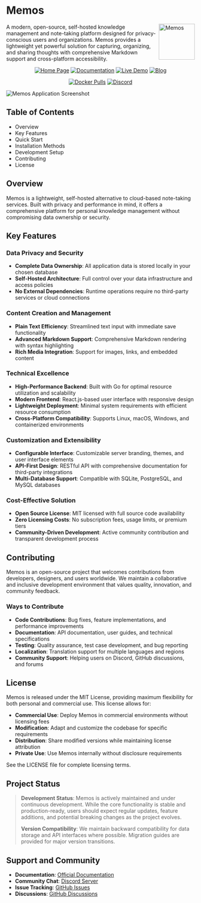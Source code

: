 # Memos

<img align="right" height="96px" src="https://edas-hz.oss-cn-hangzhou.aliyuncs.com/edas-apps/charts-store/memos/image/logo-rounded.png" alt="Memos" />

A modern, open-source, self-hosted knowledge management and note-taking platform designed for privacy-conscious users and organizations. Memos provides a lightweight yet powerful solution for capturing, organizing, and sharing thoughts with comprehensive Markdown support and cross-platform accessibility.

<div align="center">

[![Home Page](https://edas-hz.oss-cn-hangzhou.aliyuncs.com/edas-apps/charts-store/memos/image/Home-www.usememos.com-blue.svg)](https://www.usememos.com)
[![Documentation](https://edas-hz.oss-cn-hangzhou.aliyuncs.com/edas-apps/charts-store/memos/image/Docs-Available-green.svg)](https://www.usememos.com/docs)
[![Live Demo](https://edas-hz.oss-cn-hangzhou.aliyuncs.com/edas-apps/charts-store/memos/image/Demo-Try_20Now-orange.svg)](https://demo.usememos.com/)
[![Blog](https://edas-hz.oss-cn-hangzhou.aliyuncs.com/edas-apps/charts-store/memos/image/Blog-Read_20More-lightblue.svg)](https://www.usememos.com/blog)

[![Docker Pulls](https://edas-hz.oss-cn-hangzhou.aliyuncs.com/edas-apps/charts-store/memos/image/memos.svg)](https://hub.docker.com/r/neosmemo/memos)
[![Discord](https://edas-hz.oss-cn-hangzhou.aliyuncs.com/edas-apps/charts-store/memos/image/discord-chat-5865f2.svg)](https://discord.gg/tfPJa4UmAv)

</div>

![Memos Application Screenshot](https://edas-hz.oss-cn-hangzhou.aliyuncs.com/edas-apps/charts-store/memos/image/demo.png)

## Table of Contents

- Overview
- Key Features
- Quick Start
- Installation Methods
- Development Setup
- Contributing
- License

## Overview

Memos is a lightweight, self-hosted alternative to cloud-based note-taking services. Built with privacy and performance in mind, it offers a comprehensive platform for personal knowledge management without compromising data ownership or security.

## Key Features

### Data Privacy and Security

- **Complete Data Ownership**: All application data is stored locally in your chosen database
- **Self-Hosted Architecture**: Full control over your data infrastructure and access policies
- **No External Dependencies**: Runtime operations require no third-party services or cloud connections

### Content Creation and Management

- **Plain Text Efficiency**: Streamlined text input with immediate save functionality
- **Advanced Markdown Support**: Comprehensive Markdown rendering with syntax highlighting
- **Rich Media Integration**: Support for images, links, and embedded content

### Technical Excellence

- **High-Performance Backend**: Built with Go for optimal resource utilization and scalability
- **Modern Frontend**: React.js-based user interface with responsive design
- **Lightweight Deployment**: Minimal system requirements with efficient resource consumption
- **Cross-Platform Compatibility**: Supports Linux, macOS, Windows, and containerized environments

### Customization and Extensibility

- **Configurable Interface**: Customizable server branding, themes, and user interface elements
- **API-First Design**: RESTful API with comprehensive documentation for third-party integrations
- **Multi-Database Support**: Compatible with SQLite, PostgreSQL, and MySQL databases

### Cost-Effective Solution

- **Open Source License**: MIT licensed with full source code availability
- **Zero Licensing Costs**: No subscription fees, usage limits, or premium tiers
- **Community-Driven Development**: Active community contribution and transparent development process

## Contributing

Memos is an open-source project that welcomes contributions from developers, designers, and users worldwide. We maintain a collaborative and inclusive development environment that values quality, innovation, and community feedback.

### Ways to Contribute

- **Code Contributions**: Bug fixes, feature implementations, and performance improvements
- **Documentation**: API documentation, user guides, and technical specifications
- **Testing**: Quality assurance, test case development, and bug reporting
- **Localization**: Translation support for multiple languages and regions
- **Community Support**: Helping users on Discord, GitHub discussions, and forums

## License

Memos is released under the MIT License, providing maximum flexibility for both personal and commercial use. This license allows for:

- **Commercial Use**: Deploy Memos in commercial environments without licensing fees
- **Modification**: Adapt and customize the codebase for specific requirements
- **Distribution**: Share modified versions while maintaining license attribution
- **Private Use**: Use Memos internally without disclosure requirements

See the LICENSE file for complete licensing terms.

## Project Status

> **Development Status**: Memos is actively maintained and under continuous development. While the core functionality is stable and production-ready, users should expect regular updates, feature additions, and potential breaking changes as the project evolves.
>
> **Version Compatibility**: We maintain backward compatibility for data storage and API interfaces where possible. Migration guides are provided for major version transitions.

## Support and Community

- **Documentation**: [Official Documentation](https://www.usememos.com/docs)
- **Community Chat**: [Discord Server](https://discord.gg/tfPJa4UmAv)
- **Issue Tracking**: [GitHub Issues](https://github.com/usememos/memos/issues)
- **Discussions**: [GitHub Discussions](https://github.com/usememos/memos/discussions)
